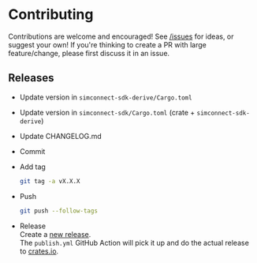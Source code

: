 # Contributing

Contributions are welcome and encouraged! See [/issues][issues] for ideas, or suggest your own!
If you're thinking to create a PR with large feature/change, please first discuss it in an issue.

## Releases

- Update version in `simconnect-sdk-derive/Cargo.toml`
- Update version in `simconnect-sdk/Cargo.toml` (crate + `simconnect-sdk-derive`)
- Update CHANGELOG.md
- Commit
- Add tag

  ```bash
  git tag -a vX.X.X
  ```

- Push

  ```bash
  git push --follow-tags
  ```

- Release\
  Create a [new release][releases]. \
  The `publish.yml` GitHub Action will pick it up and do the actual release to [crates.io][crates_io].

[issues]: https://github.com/mihai-dinculescu/simconnect-sdk/issues
[releases]: https://github.com/mihai-dinculescu/simconnect-sdk/releases
[crates_io]: https://crates.io
